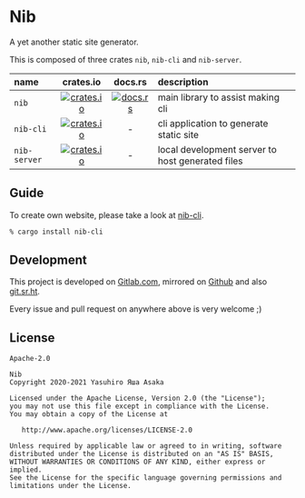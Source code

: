 # Nib

A yet another static site generator.

This is composed of three crates `nib`, `nib-cli` and `nib-server`.

| name | crates.io | docs.rs | description |
|:---|:---:|:---:|:---|
| `nib` | [![crates.io][merit::nib]][crate::nib] | [![docs.rs][badge::nib]][doc::nib] | main library to assist making cli |
| `nib-cli` | [![crates.io][merit::nib-cli]][crate::nib-cli] | - | cli application to generate static site |
| `nib-server` | [![crates.io][merit::nib-server]][crate::nib-server] | - | local development server to host generated files |

[merit::nib]: https://meritbadge.herokuapp.com/nib
[merit::nib-cli]: https://meritbadge.herokuapp.com/nib-cli
[merit::nib-server]: https://meritbadge.herokuapp.com/nib-server

[crate::nib]: https://crates.io/crates/nib
[crate::nib-cli]: https://crates.io/crates/nib-cli
[crate::nib-server]: https://crates.io/crates/nib-server

[doc::nib]: https://docs.rs/nib
[badge::nib]: https://docs.rs/nib/badge.svg


## Guide

To create own website, please take a look at [nib-cli](src/nib-cli).

```zsh
% cargo install nib-cli
```


## Development

This project is developed on [Gitlab.com](https://gitlab.com/grauwoelfchen/nib),
mirrored on [Github](https://github.com/grauwoelfchen/nib) and also [
git.sr.ht](https://git.sr.ht/~grauwoelfchen/nib).

Every issue and pull request on anywhere above is very welcome ;)


## License

`Apache-2.0`

```text
Nib
Copyright 2020-2021 Yasuhiro Яша Asaka

Licensed under the Apache License, Version 2.0 (the "License");
you may not use this file except in compliance with the License.
You may obtain a copy of the License at

   http://www.apache.org/licenses/LICENSE-2.0

Unless required by applicable law or agreed to in writing, software
distributed under the License is distributed on an "AS IS" BASIS,
WITHOUT WARRANTIES OR CONDITIONS OF ANY KIND, either express or implied.
See the License for the specific language governing permissions and
limitations under the License.
```
